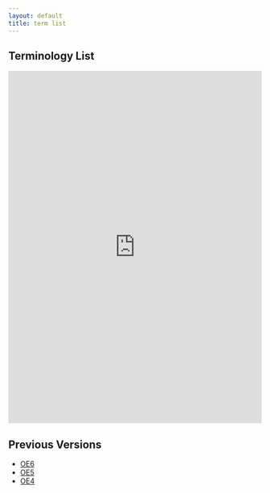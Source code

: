 ```yaml
---
layout: default
title: term list
---
```


## Terminology List

<iframe src="https://docs.google.com/spreadsheets/d/e/2PACX-1vRD-SyQU0jaSSg0kddkVbVobuVKYoN-_oecDMyV20vjDvp0mrvr36RkyGp_Om_s03UifUji-2f_lkJF/pubhtml?widget=true&amp;headers=false" style="width: 100%;height: 700px;border: none;"></iframe>

## Previous Versions
- [OE6](https://docs.google.com/spreadsheets/d/e/2PACX-1vSoMEFIQqIq7RLcNeafvIITdRQKJPF-ng3VNd6Indfvq0Y7a22CFsaySG_O6tVz95okYdSercGKpDe5/pubhtml)
- [OE5](https://docs.google.com/spreadsheets/d/e/2PACX-1vRZvP_UbEfq3bzpG8iJ6pmKsm1wEsGDQJKNADa5zxt0hwza-Rn5CaL-vB_ru_g5LxPBMSQt7JtRq2iu/pubhtml)
- [OE4](https://docs.google.com/spreadsheets/d/1NJ5DzRQCueGMvuhzkG67xBFnE02F3y053zUXh8SypeI/edit?usp=sharing)
